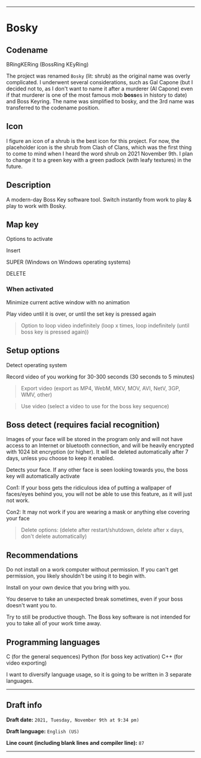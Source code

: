 
***

# Bosky

## Codename 

BRingKERing (BossRing KEyRing)

The project was renamed `Bosky` (lit: shrub) as the original name was overly complicated. I underwent several considerations, such as Gal Capone (but I decided not to, as I don't want to name it after a murderer (Al Capone) even if that murderer is one of the most famous mob **boss**es in history to date) and Boss Keyring. The name was simplified to bosky, and the 3rd name was transferred to the codename position.

## Icon

I figure an icon of a shrub is the best icon for this project. For now, the placeholder icon is the shrub from Clash of Clans, which was the first thing to come to mind when I heard the word shrub on 2021 November 9th. I plan to change it to a green key with a green padlock (with leafy textures) in the future.

## Description

A modern-day Boss Key software tool. Switch instantly from work to play & play to work with Bosky.

## Map key

Options to activate

Insert

SUPER (Windows on Windows operating systems)

DELETE

### When activated

Minimize current active window with no animation

Play video until it is over, or until the set key is pressed again

> Option to loop video indefinitely (loop x times, loop indefinitely (until boss key is pressed again))

## Setup options

Detect operating system

Record video of you working for 30-300 seconds (30 seconds to 5 minutes)

> Export video (export as MP4, WebM, MKV, MOV, AVI, NetV, 3GP, WMV, other)

> Use video (select a video to use for the boss key sequence)

## Boss detect (requires facial recognition)

Images of your face will be stored in the program only and will not have access to an Internet or bluetooth connection, and will be heavily encrypted with 1024 bit encryption (or higher). It will be deleted automatically after 7 days, unless you choose to keep it enabled.

Detects your face. If any other face is seen looking towards you, the boss key will automatically activate

Con1: If your boss gets the ridiculous idea of putting a wallpaper of faces/eyes behind you, you will not be able to use this feature, as it will just not work.

Con2: It may not work if you are wearing a mask or anything else covering your face

> Delete options: (delete after restart/shutdown, delete after x days, don't delete automatically)

## Recommendations

Do not install on a work computer without permission. If you can't get permission, you likely shouldn't be using it to begin with.

Install on your own device that you bring with you.

You deserve to take an unexpected break sometimes, even if your boss doesn't want you to.

Try to still be productive though. The Boss key software is not intended for you to take all of your work time away.

## Programming languages

C (for the general sequences) Python (for boss key activation) C++ (for video exporting)

I want to diversify language usage, so it is going to be written in 3 separate languages.

***

## Draft info

**Draft date:** `2021, Tuesday, November 9th at 9:34 pm)`

**Draft language:** `English (US)`

**Line count (including blank lines and compiler line):** `87`

***
